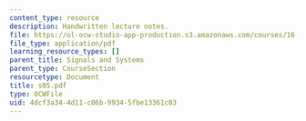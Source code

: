 ```yaml
---
content_type: resource
description: Handwritten lecture notes.
file: https://ol-ocw-studio-app-production.s3.amazonaws.com/courses/16-01-unified-engineering-i-ii-iii-iv-fall-2005-spring-2006/4dcf3a344d11c06b99345fbe13361c03_s05.pdf
file_type: application/pdf
learning_resource_types: []
parent_title: Signals and Systems
parent_type: CourseSection
resourcetype: Document
title: s05.pdf
type: OCWFile
uid: 4dcf3a34-4d11-c06b-9934-5fbe13361c03
---
```

